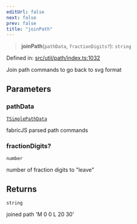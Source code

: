 ```yaml
---
editUrl: false
next: false
prev: false
title: "joinPath"
---
```


> **joinPath**(`pathData`, `fractionDigits?`): `string`

Defined in: [src/util/path/index.ts:1032](https://github.com/fabricjs/fabric.js/blob/fea1b29b7495d9634e300bd4bfa43de097745805/src/util/path/index.ts#L1032)

Join path commands to go back to svg format

## Parameters

### pathData

[`TSimplePathData`](/api/type-aliases/tsimplepathdata/)

fabricJS parsed path commands

### fractionDigits?

`number`

number of fraction digits to "leave"

## Returns

`string`

joined path 'M 0 0 L 20 30'
